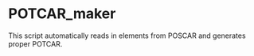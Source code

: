 # POTCAR_maker
This script automatically reads in elements from POSCAR and generates proper POTCAR. 
